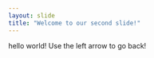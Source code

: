 ```yaml
---
layout: slide
title: "Welcome to our second slide!"
---
```

hello world!
Use the left arrow to go back!
